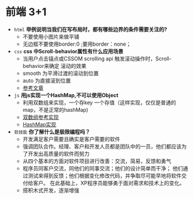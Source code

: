# 前端 3+1
- `html` **举例说明当我们在写布局时，都有哪些边界的条件需要关注的?**
    - 不要使用小图片来做平铺
    - 无边框不要使用border:0 ;要用border：none；
- `css` **css 中Scroll-behavior属性有什么应用场景**
    - 当用户点击锚点或CSSOM scrolling api 触发滚动操作时，Scroll-behavior来确定
    滚动的效果
    - smooth 为平滑过渡的滚动到位置
    - auto 为直接滚到位置
    - [参考文章](https://developer.mozilla.org/zh-CN/docs/Web/CSS/scroll-behavior)
- `js` **用js实现一个HashMap,不可以使用Object**
    - 利用双数组来实现，一个存key 一个存值（这样实现，仅仅是普通的map，不是正常的hashMap)
    - [双数组参考实现](https://github.com/haizlin/fe-interview/issues/2049#issuecomment-598567885)
    - [HashMap实现](https://github.com/longhui520/javascript-algorithms/blob/master/src/data-structures/hash-table/HashTable.js)
- `软技能` **你了解什么是极限编程吗？**
    - 开发满足客户需要且确实是客户需要的软件
    - 强调团队合作。经理、客户和开发人员都是团队中的一员，他们都应该为了开发出高质量的软件而努力
    - 从四个基本的方面对软件项目进行改善：交流，简易，反馈和勇气
    - 程序员同客户交流，同他们的同事交流；他们的设计简单而干净；
    他们通过测试来得到反馈；他们根据变化修改代码，并争取尽可能早地将软件交付给客户。
    在此基础上，XP程序员能够勇于面对需求和技术上的变化。
    - 搭积木式开发，逐渐增强
